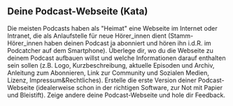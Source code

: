 ## Deine Podcast-Webseite (Kata)

Die meisten Podcasts haben als "Heimat" eine Webseite im Internet oder Intranet, die als Anlaufstelle für neue Hörer_innen dient (Stamm-Hörer_innen haben deinen Podcast ja abonniert und hören ihn i.d.R. im Podcatcher auf dem Smartphone). Überlege dir, wo du die Webseite zu deinem Podcast aufbauen willst und welche Informationen darauf enthalten sein sollen (z.B. Logo, Kurzbeschreibung, aktuelle Episoden und Archiv, Anleitung zum Abonnieren, Link zur Community und Sozialen Medien, Lizenz, Impressum&Rechtliches). Erstelle die erste Version deiner Podcast-Webseite (idealerweise schon in der richtigen Software, zur Not mit Papier und Bleistift). Zeige andere deine Podcast-Webseite und hole dir Feedback.
